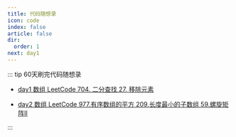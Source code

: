 ```yaml
---
title: 代码随想录
icon: code
index: false
article: false
dir:
  order: 1
next: day1
---
```


::: tip 60天刷完代码随想录

- [day1 数组 LeetCode 704. 二分查找 27. 移除元素](day1.md)

- [day2 数组 LeetCode 977.有序数组的平方 209.长度最小的子数组 59.螺旋矩阵II](day2.md)

:::

<!-- more -->